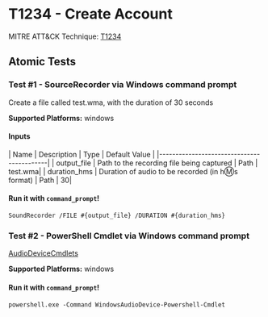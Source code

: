 # T1234 - Create Account
MITRE ATT&CK Technique: [T1234](https://attack.mitre.org/wiki/Technique/T1234)

## Atomic Tests
    
### Test #1 - SourceRecorder via Windows command prompt
Create a file called test.wma, with the duration of 30 seconds

**Supported Platforms:** windows


#### Inputs
| Name | Description | Type | Default Value | 
|-------------------------------------------|
    | output_file | Path to the recording file being captured | Path | test.wma|
    | duration_hms | Duration of audio to be recorded (in h:m:s format) | Path | 30|

#### Run it with `command_prompt`!
```
SoundRecorder /FILE #{output_file} /DURATION #{duration_hms}

```
    
### Test #2 - PowerShell Cmdlet via Windows command prompt
[AudioDeviceCmdlets](https://github.com/cdhunt/WindowsAudioDevice-Powershell-Cmdlet)

**Supported Platforms:** windows


#### Run it with `command_prompt`!
```
powershell.exe -Command WindowsAudioDevice-Powershell-Cmdlet

```

